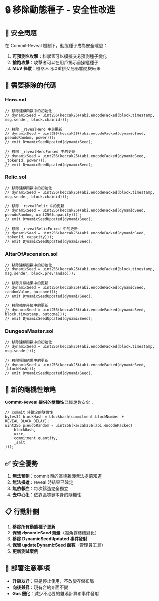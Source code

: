 # 🔒 移除動態種子 - 安全性改進

## 🚨 安全問題

在 Commit-Reveal 機制下，動態種子成為安全隱患：

1. **可預測性攻擊**：科學家可以模擬交易預測種子變化
2. **搶跑攻擊**：攻擊者可以在用戶揭示前操縱種子
3. **MEV 操縱**：機器人可以重排交易影響隨機結果

## 🔧 需要移除的代碼

### Hero.sol
```solidity
// 移除建構函數中的初始化
// dynamicSeed = uint256(keccak256(abi.encodePacked(block.timestamp, msg.sender, block.chainid)));

// 移除 _revealHero 中的更新
// dynamicSeed = uint256(keccak256(abi.encodePacked(dynamicSeed, pseudoRandom, power)));
// emit DynamicSeedUpdated(dynamicSeed);

// 移除 _revealHeroForced 中的更新
// dynamicSeed = uint256(keccak256(abi.encodePacked(dynamicSeed, _tokenId, power)));
// emit DynamicSeedUpdated(dynamicSeed);
```

### Relic.sol
```solidity
// 移除建構函數中的初始化
// dynamicSeed = uint256(keccak256(abi.encodePacked(block.timestamp, msg.sender, block.chainid)));

// 移除 _revealRelic 中的更新
// dynamicSeed = uint256(keccak256(abi.encodePacked(dynamicSeed, pseudoRandom, uint256(capacity))));
// emit DynamicSeedUpdated(dynamicSeed);

// 移除 _revealRelicForced 中的更新
// dynamicSeed = uint256(keccak256(abi.encodePacked(dynamicSeed, _tokenId, capacity)));
// emit DynamicSeedUpdated(dynamicSeed);
```

### AltarOfAscension.sol
```solidity
// 移除建構函數中的初始化
// dynamicSeed = uint256(keccak256(abi.encodePacked(block.timestamp, msg.sender, block.prevrandao)));

// 移除升級結果中的更新
// dynamicSeed = uint256(keccak256(abi.encodePacked(dynamicSeed, randomValue, outcome)));
// emit DynamicSeedUpdated(dynamicSeed);

// 移除強制升級中的更新
// dynamicSeed = uint256(keccak256(abi.encodePacked(dynamicSeed, block.timestamp, outcome)));
// emit DynamicSeedUpdated(dynamicSeed);
```

### DungeonMaster.sol
```solidity
// 移除建構函數中的初始化
// dynamicSeed = uint256(keccak256(abi.encodePacked(block.timestamp, msg.sender)));

// 移除探險結果中的更新
// dynamicSeed = uint256(keccak256(abi.encodePacked(dynamicSeed, _blockHash)));
// emit DynamicSeedUpdated(dynamicSeed);
```

## 🎯 新的隨機性策略

**Commit-Reveal 提供的隨機性**已經足夠安全：
```solidity
// commit 時鎖定的隨機性
bytes32 blockHash = blockhash(commitment.blockNumber + REVEAL_BLOCK_DELAY);
uint256 pseudoRandom = uint256(keccak256(abi.encodePacked(
    blockHash,
    user,
    commitment.quantity,
    _salt
)));
```

## ✅ 安全優勢

1. **無法預測**：commit 時的區塊雜湊無法提前知道
2. **無法操縱**：reveal 時結果已確定
3. **無依賴性**：每次鑄造完全獨立
4. **去中心化**：依靠區塊鏈本身的隨機性

## 📋 行動計劃

1. **移除所有動態種子更新**
2. **保留 dynamicSeed 變量**（避免存儲槽變化）
3. **移除 DynamicSeedUpdated 事件發射**
4. **保留 updateDynamicSeed 函數**（管理員工具）
5. **更新測試案例**

## 🚀 部署注意事項

- **升級友好**：只是停止使用，不改變存儲布局
- **向後兼容**：現有合約介面不變
- **Gas 優化**：減少不必要的雜湊計算和事件發射